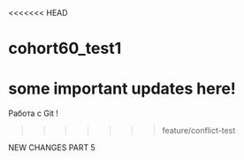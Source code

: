 <<<<<<< HEAD
# cohort60_test1

some important updates here!
=======
Работа с Git !
>>>>>>> feature/conflict-test

NEW CHANGES PART 5